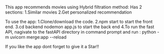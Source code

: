 This app recommends movies using Hybrid filtration method:
Has 2 sections:
1.Similar movies
2.Get personalized recommendation

To use the app:
1.Clone/download the code.
2.npm start to start the front end.
3.cd backend nodemon app.js to start the back end
4.To run the fast API, nagivate to the fastAPI directory in command prompt and run :
  python -m uvicorn merge:app --reload
  
  If you like the app dont forget to give it a Star!!
